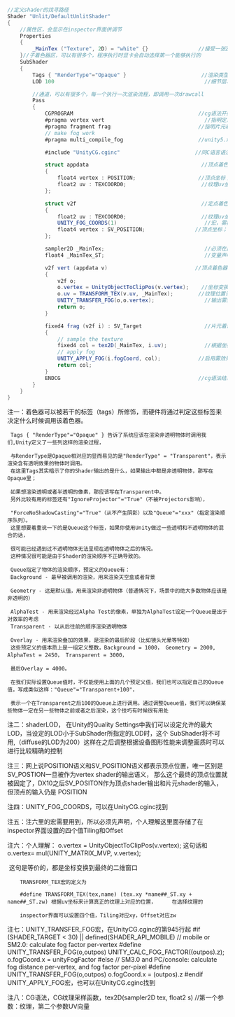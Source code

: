 

```c#

//定义shader的找寻路径
Shader "Unlit/DefaultUnlitShader"        
{    
    //属性区，会显示在inspector界面供调节
    Properties                                
    {
        _MainTex ("Texture", 2D) = "white" {}                //接受一张2D主纹理，默认白色
    }//子着色器区，可以有很多个，程序执行时显卡会自动选择第一个能够执行的
	SubShader                        
	{
    	Tags { "RenderType"="Opaque" }                        //渲染类型：不透明； 注一
    	LOD 100                                                //细节层次100；注二

    	//通道，可以有很多个，每一个执行一次渲染流程，即调用一次drawcall
    	Pass
    	{
            CGPROGRAM                                        //cg语法开始标签
            #pragma vertex vert                                //指明定点着色器使用vert方法
            #pragma fragment frag                            //指明片元着色器使用frag方法
            // make fog work        
            #pragma multi_compile_fog                        //unity5.x新增，使得fog工作

            #include "UnityCG.cginc"                        //同C语言语法，这个文件里面有很多宏，可以直接用

            struct appdata                                    //顶点着色器输入结构体
        	{
            	float4 vertex : POSITION;                    //顶点坐标； 注三
            	float2 uv : TEXCOORD0;                        //纹理uv坐标
            };

            struct v2f                                        //定点着色器输出结构体，同时也是片元着色器输入结构体
            {
                float2 uv : TEXCOORD0;                        //纹理uv坐标
                UNITY_FOG_COORDS(1)                            //宏，雾数据； 注四
                float4 vertex : SV_POSITION;                //顶点坐标； 注三
            };

            sampler2D _MainTex;                                //必须在此声明才能顶点着色器函数和片元着色器函数中使																	用，名字和属性那个一样说明两者绑定
            float4 _MainTex_ST;                                //变量声明，也是一个宏； 注五

            v2f vert (appdata v)                            //顶点着色器函数，每个顶点均会执行
            {
                v2f o;
                o.vertex = UnityObjectToClipPos(v.vertex);    //坐标变换，注六
                o.uv = TRANSFORM_TEX(v.uv, _MainTex);        //纹理位置计算，也是一个宏；注六
                UNITY_TRANSFER_FOG(o,o.vertex);                //输出雾效果，注七
                return o;
            }

            fixed4 frag (v2f i) : SV_Target                    //片元着色器函数
            {
                // sample the texture
                fixed4 col = tex2D(_MainTex, i.uv);            //根据坐标进行纹理采样；注八
                // apply fog
                UNITY_APPLY_FOG(i.fogCoord, col);            //启用雾效果；注七
                return col;
            }
            ENDCG                                            //cg语法结束标签
    	}
    }
}
```



注一：着色器可以被若干的标签（tags）所修饰，而硬件将通过判定这些标签来决定什么时候调用该着色器。

     Tags { "RenderType"="Opaque" } 告诉了系统应该在渲染非透明物体时调用我们,Unity定义了一些列这样的渲染过程，
    
     与RenderType是Opaque相对应的显而易见的是"RenderType" = "Transparent"，表示渲染含有透明效果的物体时调用。
     在这里Tags其实暗示了你的Shader输出的是什么，如果输出中都是非透明物体，那写在Opaque里；
    
     如果想渲染透明或者半透明的像素，那应该写在Transparent中。
     另外比较有用的标签还有"IgnoreProjector"="True"（不被Projectors影响），
    
     "ForceNoShadowCasting"="True"（从不产生阴影）以及"Queue"="xxx"（指定渲染顺序队列）。
     这里想要着重说一下的是Queue这个标签，如果你使用Unity做过一些透明和不透明物体的混合的话，
    
     很可能已经遇到过不透明物体无法呈现在透明物体之后的情况。
     这种情况很可能是由于Shader的渲染顺序不正确导致的。
    
     Queue指定了物体的渲染顺序，预定义的Queue有：
     Background - 最早被调用的渲染，用来渲染天空盒或者背景
    
     Geometry - 这是默认值，用来渲染非透明物体（普通情况下，场景中的绝大多数物体应该是非透明的）
    
     AlphaTest - 用来渲染经过Alpha Test的像素，单独为AlphaTest设定一个Queue是出于对效率的考虑
     Transparent - 以从后往前的顺序渲染透明物体
    
     Overlay - 用来渲染叠加的效果，是渲染的最后阶段（比如镜头光晕等特效）
     这些预定义的值本质上是一组定义整数，Background = 1000， Geometry = 2000, AlphaTest = 2450， Transparent = 3000，
    
     最后Overlay = 4000。
    
     在我们实际设置Queue值时，不仅能使用上面的几个预定义值，我们也可以指定自己的Queue值，写成类似这样："Queue"="Transparent+100"，
    
     表示一个在Transparent之后100的Queue上进行调用。通过调整Queue值，我们可以确保某些物体一定在另一些物体之前或者之后渲染，这个技巧有时候很有用处


注二：shaderLOD， 在Unity的Quality Settings中我们可以设定允许的最大LOD，当设定的LOD小于SubShader所指定的LOD时，这个			SubShader将不可用,（diffuse的LOD为200）这样在之后调整根据设备图形性能来调整画质时可以进行比较精确的控制

注三：网上说POSITION语义和SV_POSITION语义都表示顶点位置，唯一区别是 SV_POSTION一旦被作为vertex shader的输出语义，
     	   那么这个最终的顶点位置就被固定了，DX10之后SV_POSITON作为顶点shader输出和片元shader的输入，但顶点的输入仍是			POSITION


注四：UNITY_FOG_COORDS，可以在UnityCG.cginc找到

注五：注六里的宏需要用到，所以必须先声明，个人理解这里面存储了在inspector界面设置的四个值Tiling和Offset

注六：个人理解： o.vertex = UnityObjectToClipPos(v.vertex); 这句话和 o.vertex= mul(UNITY_MATRIX_MVP, v.vertex);

​			这句是等价的，都是坐标变换到最终的二维窗口

     	TRANSFORM_TEX宏的定义为 
    
     	#define TRANSFORM_TEX(tex,name) (tex.xy *name##_ST.xy + name##_ST.zw) 根据uv坐标来计算真正的纹理上对应的位置，		在选择纹理的
    
     	inspector界面可以设置四个值，Tiling对应xy，Offset对应zw
注七：UNITY_TRANSFER_FOG宏，在UnityCG.cginc的第945行起
     	#if (SHADER_TARGET < 30) || defined(SHADER_API_MOBILE)
       	 // mobile or SM2.0: calculate fog factor per-vertex
        #define UNITY_TRANSFER_FOG(o,outpos) UNITY_CALC_FOG_FACTOR((outpos).z); o.fogCoord.x = unityFogFactor
   		  #else
        	// SM3.0 and PC/console: calculate fog distance per-vertex, and fog factor per-pixel
        #define UNITY_TRANSFER_FOG(o,outpos) o.fogCoord.x = (outpos).z
    	#endif
     UNITY_APPLY_FOG宏，也可以在UnityCG.cginc找到

注八：CG语法，CG纹理采样函数，tex2D(sampler2D tex, float2 s)    //第一个参数：纹理，第二个参数UV向量

